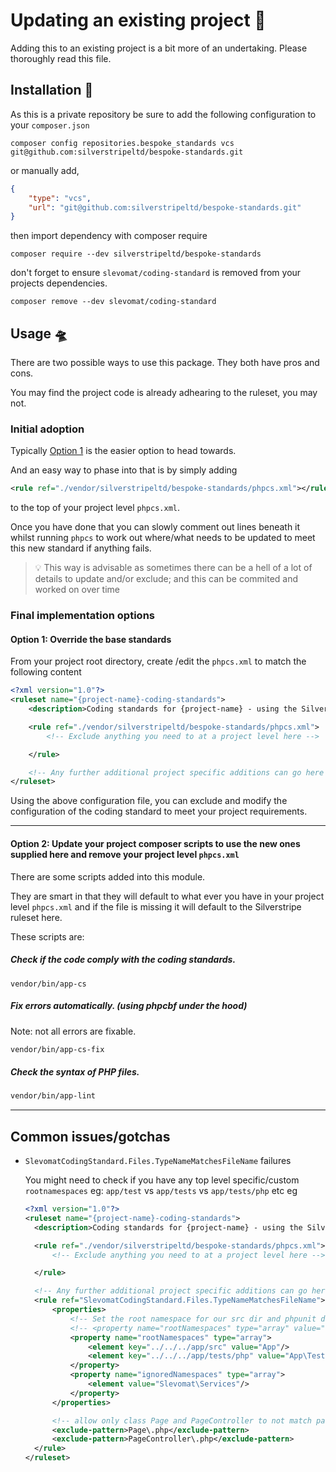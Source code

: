 # Updating an existing project 🚜

Adding this to an existing project is a bit more of an undertaking. Please thoroughly read this file.


## Installation 🧞
As this is a private repository be sure to add the following configuration to your `composer.json`

```shell
composer config repositories.bespoke_standards vcs git@github.com:silverstripeltd/bespoke-standards.git
```

or manually add,

```json
{
    "type": "vcs",
    "url": "git@github.com:silverstripeltd/bespoke-standards.git"
}
```

then import dependency with composer require

```shell
composer require --dev silverstripeltd/bespoke-standards
```


don't forget to ensure `slevomat/coding-standard` is removed from your projects dependencies.
```shell
composer remove --dev slevomat/coding-standard
```

## Usage 🛸

There are two possible ways to use this package. They both have pros and cons.

You may find the project code is already adhearing to the ruleset, you may not.

### Initial adoption

Typically [Option 1](#option-1-override-the-base-standards) is the easier option to head towards.

And an easy way to phase into that is by simply adding

```xml
<rule ref="./vendor/silverstripeltd/bespoke-standards/phpcs.xml"></rule>
```
to the top of your project level `phpcs.xml`.

Once you have done that you can slowly comment out lines beneath it whilst running `phpcs` to work out where/what needs to be updated to meet this new standard if anything fails.

> 💡 This way is advisable as sometimes there can be a hell of a lot of details to update and/or exclude; and this can be commited and worked on over time



### Final implementation options


#### Option 1: Override the base standards

From your project root directory, create /edit the `phpcs.xml` to match the following content

```xml
<?xml version="1.0"?>
<ruleset name="{project-name}-coding-standards">
    <description>Coding standards for {project-name} - using the Silverstripe Bespoke Coding Standard</description>

    <rule ref="./vendor/silverstripeltd/bespoke-standards/phpcs.xml">
        <!-- Exclude anything you need to at a project level here -->

    </rule>

    <!-- Any further additional project specific additions can go here if needed -->
</ruleset>
```

Using the above configuration file, you can exclude and modify the configuration
of the coding standard to meet your project requirements.

---

#### Option 2: Update your project composer scripts to use the new ones supplied here and remove your project level `phpcs.xml`

There are some scripts added into this module.

They are smart in that they will default to what ever you have in your project level `phpcs.xml` and if the file is missing it will default to the Silverstripe ruleset here.


These scripts are:


##### Check if the code comply with the coding standards.

   ```shell
   vendor/bin/app-cs
   ```

##### Fix errors automatically. (using phpcbf under the hood)
Note: not all errors are fixable.

   ```bash
   vendor/bin/app-cs-fix
   ```

##### Check the syntax of PHP files.

   ```bash
   vendor/bin/app-lint
   ```

---



## Common issues/gotchas

- `SlevomatCodingStandard.Files.TypeNameMatchesFileName` failures

  You might need to check if you have any top level specific/custom `rootnamespaces` eg: `app/test` vs `app/tests` vs `app/tests/php` etc
  eg
  ```xml
  <?xml version="1.0"?>
  <ruleset name="{project-name}-coding-standards">
    <description>Coding standards for {project-name} - using the Silverstripe Bespoke Coding Standard</description>

    <rule ref="./vendor/silverstripeltd/bespoke-standards/phpcs.xml">
        <!-- Exclude anything you need to at a project level here -->

    </rule>

    <!-- Any further additional project specific additions can go here if needed -->
    <rule ref="SlevomatCodingStandard.Files.TypeNameMatchesFileName">
        <properties>
            <!-- Set the root namespace for our src dir and phpunit dir. Please change these as required -->
            <!-- <property name="rootNamespaces" type="array" value="../../../app/src=>App,../../../app/tests=>App\Tests"/> -->
            <property name="rootNamespaces" type="array">
                <element key="../../../app/src" value="App"/>
                <element key="../../../app/tests/php" value="App\Tests" /> <!-- <-- CUSTOM PATH -->
            </property>
            <property name="ignoredNamespaces" type="array">
                <element value="Slevomat\Services"/>
            </property>
        </properties>

        <!-- allow only class Page and PageController to not match path -->
        <exclude-pattern>Page\.php</exclude-pattern>
        <exclude-pattern>PageController\.php</exclude-pattern>
    </rule>
  </ruleset>
```
